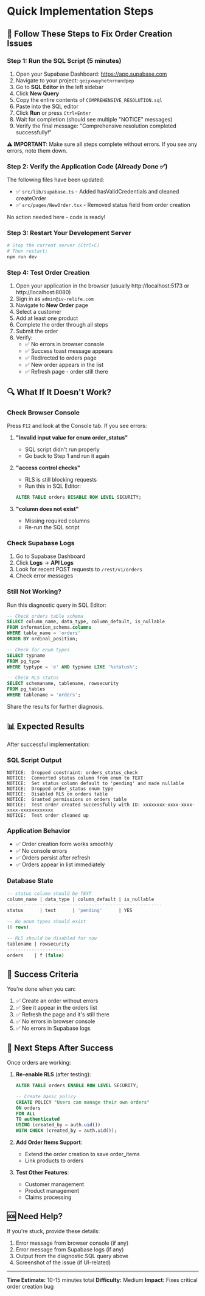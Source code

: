 # Quick Implementation Steps

## 🚀 Follow These Steps to Fix Order Creation Issues

### Step 1: Run the SQL Script (5 minutes)

1. Open your Supabase Dashboard: https://app.supabase.com
2. Navigate to your project: `qeiyxwuyhetnrnundpep`
3. Go to **SQL Editor** in the left sidebar
4. Click **New Query**
5. Copy the entire contents of `COMPREHENSIVE_RESOLUTION.sql`
6. Paste into the SQL editor
7. Click **Run** or press `Ctrl+Enter`
8. Wait for completion (should see multiple "NOTICE" messages)
9. Verify the final message: "Comprehensive resolution completed successfully!"

**⚠️ IMPORTANT:** Make sure all steps complete without errors. If you see any errors, note them down.

### Step 2: Verify the Application Code (Already Done ✅)

The following files have been updated:
- ✅ `src/lib/supabase.ts` - Added hasValidCredentials and cleaned createOrder
- ✅ `src/pages/NewOrder.tsx` - Removed status field from order creation

No action needed here - code is ready!

### Step 3: Restart Your Development Server

```bash
# Stop the current server (Ctrl+C)
# Then restart:
npm run dev
```

### Step 4: Test Order Creation

1. Open your application in the browser (usually http://localhost:5173 or http://localhost:8080)
2. Sign in as `admin@iv-relife.com`
3. Navigate to **New Order** page
4. Select a customer
5. Add at least one product
6. Complete the order through all steps
7. Submit the order
8. Verify:
   - ✅ No errors in browser console
   - ✅ Success toast message appears
   - ✅ Redirected to orders page
   - ✅ New order appears in the list
   - ✅ Refresh page - order still there

## 🔍 What If It Doesn't Work?

### Check Browser Console

Press `F12` and look at the Console tab. If you see errors:

1. **"invalid input value for enum order_status"**
   - SQL script didn't run properly
   - Go back to Step 1 and run it again

2. **"access control checks"**
   - RLS is still blocking requests
   - Run this in SQL Editor:
   ```sql
   ALTER TABLE orders DISABLE ROW LEVEL SECURITY;
   ```

3. **"column does not exist"**
   - Missing required columns
   - Re-run the SQL script

### Check Supabase Logs

1. Go to Supabase Dashboard
2. Click **Logs** → **API Logs**
3. Look for recent POST requests to `/rest/v1/orders`
4. Check error messages

### Still Not Working?

Run this diagnostic query in SQL Editor:

```sql
-- Check orders table schema
SELECT column_name, data_type, column_default, is_nullable
FROM information_schema.columns
WHERE table_name = 'orders'
ORDER BY ordinal_position;

-- Check for enum types
SELECT typname
FROM pg_type
WHERE typtype = 'e' AND typname LIKE '%status%';

-- Check RLS status
SELECT schemaname, tablename, rowsecurity
FROM pg_tables
WHERE tablename = 'orders';
```

Share the results for further diagnosis.

## 📊 Expected Results

After successful implementation:

### SQL Script Output
```
NOTICE:  Dropped constraint: orders_status_check
NOTICE:  Converted status column from enum to TEXT
NOTICE:  Set status column default to 'pending' and made nullable
NOTICE:  Dropped order_status enum type
NOTICE:  Disabled RLS on orders table
NOTICE:  Granted permissions on orders table
NOTICE:  Test order created successfully with ID: xxxxxxxx-xxxx-xxxx-xxxx-xxxxxxxxxxxx
NOTICE:  Test order cleaned up
```

### Application Behavior
- ✅ Order creation form works smoothly
- ✅ No console errors
- ✅ Orders persist after refresh
- ✅ Orders appear in list immediately

### Database State
```sql
-- status column should be TEXT
column_name | data_type | column_default | is_nullable
---------------------------------------------------------
status      | text      | 'pending'      | YES

-- No enum types should exist
(0 rows)

-- RLS should be disabled for now
tablename | rowsecurity
-----------------------
orders    | f (false)
```

## 🎯 Success Criteria

You're done when you can:

1. ✅ Create an order without errors
2. ✅ See it appear in the orders list
3. ✅ Refresh the page and it's still there
4. ✅ No errors in browser console
5. ✅ No errors in Supabase logs

## 📝 Next Steps After Success

Once orders are working:

1. **Re-enable RLS** (after testing):
   ```sql
   ALTER TABLE orders ENABLE ROW LEVEL SECURITY;

   -- Create basic policy
   CREATE POLICY "Users can manage their own orders"
   ON orders
   FOR ALL
   TO authenticated
   USING (created_by = auth.uid())
   WITH CHECK (created_by = auth.uid());
   ```

2. **Add Order Items Support**:
   - Extend the order creation to save order_items
   - Link products to orders

3. **Test Other Features**:
   - Customer management
   - Product management
   - Claims processing

## 🆘 Need Help?

If you're stuck, provide these details:

1. Error message from browser console (if any)
2. Error message from Supabase logs (if any)
3. Output from the diagnostic SQL query above
4. Screenshot of the issue (if UI-related)

---

**Time Estimate:** 10-15 minutes total
**Difficulty:** Medium
**Impact:** Fixes critical order creation bug
